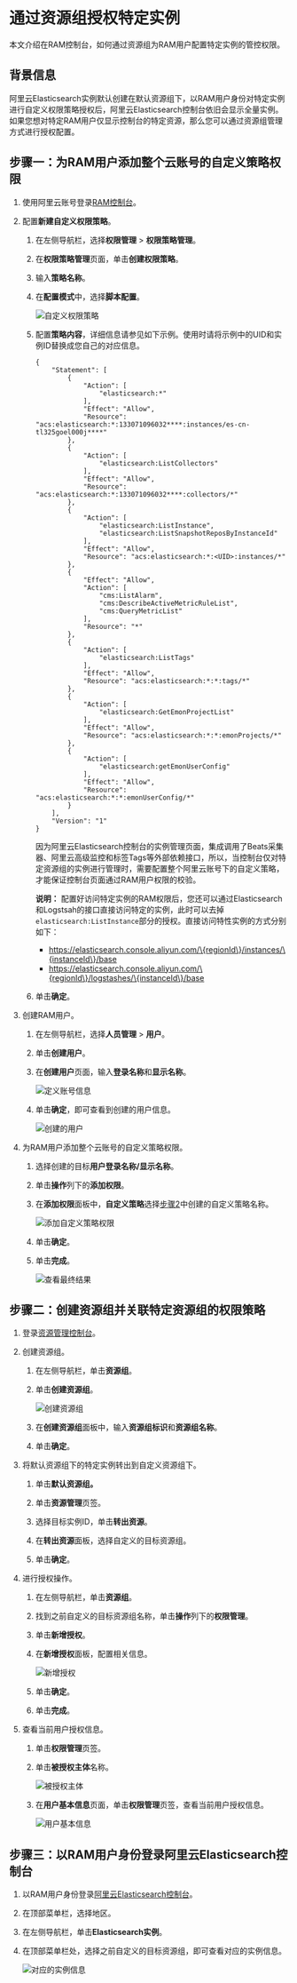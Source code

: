 # 通过资源组授权特定实例

本文介绍在RAM控制台，如何通过资源组为RAM用户配置特定实例的管控权限。

## 背景信息

阿里云Elasticsearch实例默认创建在默认资源组下，以RAM用户身份对特定实例进行自定义权限策略授权后，阿里云Elasticsearch控制台依旧会显示全量实例。如果您想对特定RAM用户仅显示控制台的特定资源，那么您可以通过资源组管理方式进行授权配置。

## 步骤一：为RAM用户添加整个云账号的自定义策略权限

1.  使用阿里云账号登录[RAM控制台](https://ram.console.aliyun.com/)。

2.  配置**新建自定义权限策略**。

    1.  在左侧导航栏，选择**权限管理** \> **权限策略管理**。

    2.  在**权限策略管理**页面，单击**创建权限策略**。

    3.  输入**策略名称**。

    4.  在**配置模式**中，选择**脚本配置**。

        ![自定义权限策略](https://static-aliyun-doc.oss-accelerate.aliyuncs.com/assets/img/zh-CN/6830621261/p273771.png)

    5.  配置**策略内容**，详细信息请参见如下示例。使用时请将示例中的UID和实例ID替换成您自己的对应信息。

        ```
        {
            "Statement": [
                {
                    "Action": [
                        "elasticsearch:*"
                    ], 
                    "Effect": "Allow", 
                    "Resource": "acs:elasticsearch:*:133071096032****:instances/es-cn-tl325goel000j****"
                }, 
                {
                    "Action": [
                        "elasticsearch:ListCollectors"
                    ], 
                    "Effect": "Allow", 
                    "Resource": "acs:elasticsearch:*:133071096032****:collectors/*"
                }, 
                {
                    "Action": [
                        "elasticsearch:ListInstance", 
                        "elasticsearch:ListSnapshotReposByInstanceId"
                    ], 
                    "Effect": "Allow", 
                    "Resource": "acs:elasticsearch:*:<UID>:instances/*"
                }, 
                {
                    "Effect": "Allow", 
                    "Action": [
                        "cms:ListAlarm", 
                        "cms:DescribeActiveMetricRuleList", 
                        "cms:QueryMetricList"
                    ], 
                    "Resource": "*"
                }, 
                {
                    "Action": [
                        "elasticsearch:ListTags"
                    ], 
                    "Effect": "Allow", 
                    "Resource": "acs:elasticsearch:*:*:tags/*"
                }, 
                {
                    "Action": [
                        "elasticsearch:GetEmonProjectList"
                    ], 
                    "Effect": "Allow", 
                    "Resource": "acs:elasticsearch:*:*:emonProjects/*"
                }, 
                {
                    "Action": [
                        "elasticsearch:getEmonUserConfig"
                    ], 
                    "Effect": "Allow", 
                    "Resource": "acs:elasticsearch:*:*:emonUserConfig/*"
                }
            ], 
            "Version": "1"
        }
        ```

        因为阿里云Elasticsearch控制台的实例管理页面，集成调用了Beats采集器、阿里云高级监控和标签Tags等外部依赖接口，所以，当控制台仅对特定资源组的实例进行管理时，需要配置整个阿里云账号下的自定义策略，才能保证控制台页面通过RAM用户权限的校验。

        **说明：** 配置好访问特定实例的RAM权限后，您还可以通过Elasticsearch和Logstsah的接口直接访问特定的实例，此时可以去掉`elasticsearch:ListInstance`部分的授权。直接访问特性实例的方式分别如下：

        -   https://elasticsearch.console.aliyun.com/\{regionId\}/instances/\{instanceId\}/base
        -   https://elasticsearch.console.aliyun.com/\{regionId\}/logstashes/\{instanceId\}/base
    6.  单击**确定**。

3.  创建RAM用户。

    1.  在左侧导航栏，选择**人员管理** \> **用户**。

    2.  单击**创建用户**。

    3.  在**创建用户**页面，输入**登录名称**和**显示名称**。

        ![定义账号信息](https://static-aliyun-doc.oss-accelerate.aliyuncs.com/assets/img/zh-CN/6830621261/p274500.png)

    4.  单击**确定**，即可查看到创建的用户信息。

        ![创建的用户](https://static-aliyun-doc.oss-accelerate.aliyuncs.com/assets/img/zh-CN/6830621261/p274245.png)

4.  为RAM用户添加整个云账号的自定义策略权限。

    1.  选择创建的目标**用户登录名称/显示名称**。

    2.  单击**操作**列下的**添加权限**。

    3.  在**添加权限**面板中，**自定义策略**选择[步骤2](/cn.zh-CN/访问控制/通过资源组授权特定实例.md)中创建的自定义策略名称。

        ![添加自定义策略权限](https://static-aliyun-doc.oss-accelerate.aliyuncs.com/assets/img/zh-CN/9630851261/p275907.png)

    4.  单击**确定**。

    5.  单击**完成**。

        ![查看最终结果](https://static-aliyun-doc.oss-accelerate.aliyuncs.com/assets/img/zh-CN/2542851261/p276380.png)


## 步骤二：创建资源组并关联特定资源组的权限策略

1.  登录[资源管理控制台](https://resourcemanager.console.aliyun.com/?spm=a2c4g.11186623.2.5.309c5419irHzOe)。

2.  创建资源组。

    1.  在左侧导航栏，单击**资源组**。

    2.  单击**创建资源组**。

        ![创建资源组](https://static-aliyun-doc.oss-accelerate.aliyuncs.com/assets/img/zh-CN/6830621261/p274517.png)

    3.  在**创建资源组**面板中，输入**资源组标识**和**资源组名称**。

    4.  单击**确定**。

3.  将默认资源组下的特定实例转出到自定义资源组下。

    1.  单击**默认资源组。**

    2.  单击**资源管理**页签。

    3.  选择目标实例ID，单击**转出资源**。

    4.  在**转出资源**面板，选择自定义的目标资源组。

    5.  单击**确定**。

4.  进行授权操作。

    1.  在左侧导航栏，单击**资源组**。

    2.  找到之前自定义的目标资源组名称，单击**操作**列下的**权限管理**。

    3.  单击**新增授权**。

    4.  在**新增授权**面板，配置相关信息。

        ![新增授权](https://static-aliyun-doc.oss-accelerate.aliyuncs.com/assets/img/zh-CN/6830621261/p274758.png)

    5.  单击**确定**。

    6.  单击**完成**。

5.  查看当前用户授权信息。

    1.  单击**权限管理**页签。

    2.  单击**被授权主体**名称。

        ![被授权主体](https://static-aliyun-doc.oss-accelerate.aliyuncs.com/assets/img/zh-CN/6830621261/p274774.png)

    3.  在**用户基本信息**页面，单击**权限管理**页签，查看当前用户授权信息。

        ![用户基本信息](https://static-aliyun-doc.oss-accelerate.aliyuncs.com/assets/img/zh-CN/1261141261/p275237.png)


## 步骤三：以RAM用户身份登录阿里云Elasticsearch控制台

1.  以RAM用户身份登录[阿里云Elasticsearch控制台](https://elasticsearch.console.aliyun.com/#/home)。

2.  在顶部菜单栏，选择地区。

3.  在左侧导航栏，单击**Elasticsearch实例**。

4.  在顶部菜单栏处，选择之前自定义的目标资源组，即可查看对应的实例信息。

    ![对应的实例信息](https://static-aliyun-doc.oss-accelerate.aliyuncs.com/assets/img/zh-CN/6830621261/p274793.png)


